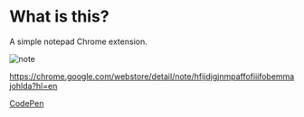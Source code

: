 # What is this?
A simple notepad Chrome extension.  

![note](https://user-images.githubusercontent.com/56011102/87878529-c409e080-ca1f-11ea-8632-4cb4d5c11f53.gif)


https://chrome.google.com/webstore/detail/note/hfijdjgjnmpaffofiiifobemmajohlda?hl=en

[CodePen](https://codepen.io/ishizuka427/pen/NWxEvpo)
